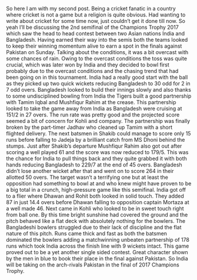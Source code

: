 So here I am with my second post. Being a cricket fanatic in a country where cricket is not a game but a religion is quite obvious. Had wanting to write about cricket for some time now, just couldn’t get it done till now. So yeah I’ll be discussing the 2nd semifinal of the Champions Trophy 2017 which saw the head to head contest between two Asian nations India and Bangladesh. Having earned their way into the semis both the teams looked to keep their winning momentum alive to earn a spot in the finals against Pakistan on Sunday. Talking about the conditions, it was a bit overcast with some chances of rain. Owing to the overcast conditions the toss was quite crucial, which was later won by India and they decided to bowl first probably due to the overcast conditions and the chasing trend that had been going on in this tournament. India had a really good start with the ball as they picked up two quick wickets reducing Bangladesh to 30 odd for 2 in 7 odd overs. Bangladesh looked to build their innings slowly and also thanks to some undisciplined bowling from India the Tigers built a good partnership with Tamim Iqbal and Mushfiqur Rahim at the crease. This partnership looked to take the game away from India as Bangladesh were cruising at 151/2 in 27 overs. The run rate was pretty good and the projected score seemed a bit of concern for Kohli and company. The partnership was finally broken by the part-timer Jadhav who cleaned up Tamim with a short flighted delivery. The next batsmen in Shakib could manage to score only 15 runs before falling to Jadeja by a brilliant catch from MS Dhoni behind the stumps. Just after Shakib’s departure Mushfiqur Rahim also got out after scoring a well played 61 and the score was now reduced to 179/5. This was the chance for India to pull things back and they quite grabbed it with both hands reducing Bangladesh to 229/7 at the end of 45 overs. Bangladesh didn’t lose another wicket after that and went on to score 264 in their allotted 50 overs. The target wasn’t a terrifying one but at least the opposition had something to bowl at and who knew might have proven to be a big total in a crunch, high-pressure game like this semifinal. India got off to a flier where Dhawan and Rohit both looked in solid touch. They added 87 in just 14.4 overs before Dhawan falling to opposition captain Mortaza at a well made 46. Next came in Kohli who looked to be in sweet touch right from ball one. By this time bright sunshine had covered the ground and the pitch behaved like a flat deck with absolutely nothing for the bowlers. The Bangladeshi bowlers struggled due to their lack of discipline and the flat nature of this pitch. Runs came thick and fast as both the batsmen dominated the bowlers adding a matchwinning unbeaten partnership of 178 runs which took India across the finish line with 9 wickets intact. This game proved out to be a yet another single sided contest. Great character shown by the men in blue to book their place in the final against Pakistan. So India will be taking on the arch-rivals Pakistan in the final of 2017 Champions Trophy.
